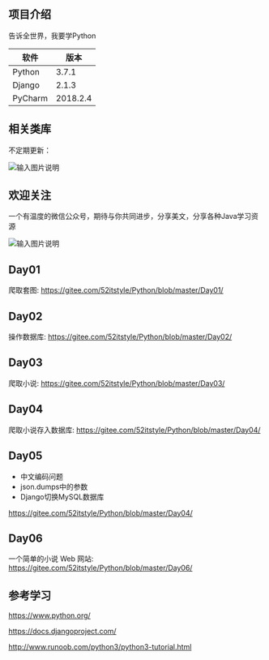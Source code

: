 ## 项目介绍

告诉全世界，我要学Python


| 软件 | 版本  | 
| ---- | ----- |
|   Python   |  3.7.1 |    
|   Django   | 2.1.3 |   
|   PyCharm| 2018.2.4 |

## 相关类库

不定期更新：

![输入图片说明](https://images.gitee.com/uploads/images/2018/1114/184831_f2aa9fb6_87650.png "类库.png")

## 欢迎关注

一个有温度的微信公众号，期待与你共同进步，分享美文，分享各种Java学习资源

![输入图片说明](https://images.gitee.com/uploads/images/2018/0809/181043_76e4d5b8_87650.png "1234.png")

## Day01

爬取套图: https://gitee.com/52itstyle/Python/blob/master/Day01/

## Day02

操作数据库: https://gitee.com/52itstyle/Python/blob/master/Day02/

## Day03

爬取小说: https://gitee.com/52itstyle/Python/blob/master/Day03/

## Day04

爬取小说存入数据库: https://gitee.com/52itstyle/Python/blob/master/Day04/

## Day05

- 中文编码问题
- json.dumps中的参数
- Django切换MySQL数据库

https://gitee.com/52itstyle/Python/blob/master/Day04/

## Day06

一个简单的小说 Web 网站: https://gitee.com/52itstyle/Python/blob/master/Day06/


## 参考学习

https://www.python.org/

https://docs.djangoproject.com/

http://www.runoob.com/python3/python3-tutorial.html